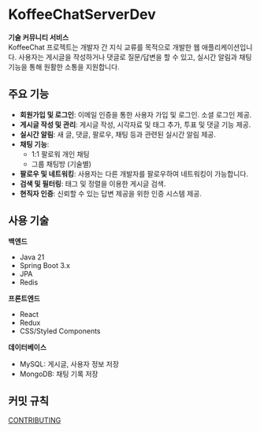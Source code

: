 # KoffeeChatServerDev
**기술 커뮤니티 서비스**
</br>
KoffeeChat 프로젝트는 개발자 간 지식 교류를 목적으로 개발한 웹 애플리케이션입니다.
사용자는 게시글을 작성하거나 댓글로 질문/답변을 할 수 있고, 실시간 알림과 채팅 기능을 통해 원활한 소통을 지원합니다.

## 주요 기능
- **회원가입 및 로그인**: 이메일 인증을 통한 사용자 가입 및 로그인. 소셜 로그인 제공.
- **게시글 작성 및 관리**: 게시글 작성, 시각자료 및 태그 추가, 투표 및 댓글 기능 제공.
- **실시간 알림**: 새 글, 댓글, 팔로우, 채팅 등과 관련된 실시간 알림 제공.
- **채팅 기능**:
   - 1:1 팔로워 개인 채팅
   - 그룹 채팅방 (기술별)
- **팔로우 및 네트워킹**: 사용자는 다른 개발자를 팔로우하여 네트워킹이 가능합니다.
- **검색 및 필터링**: 태그 및 정렬을 이용한 게시글 검색.
- **현직자 인증**: 신뢰할 수 있는 답변 제공을 위한 인증 시스템 제공.
  
## 사용 기술
**백엔드**
- Java 21
- Spring Boot 3.x
- JPA
- Redis

**프론트엔드**
- React
- Redux
- CSS/Styled Components
  
**데이터베이스**
- MySQL: 게시글, 사용자 정보 저장
- MongoDB: 채팅 기록 저장


## 커밋 규칙
[CONTRIBUTING](./CONTRIBUTING.md)

